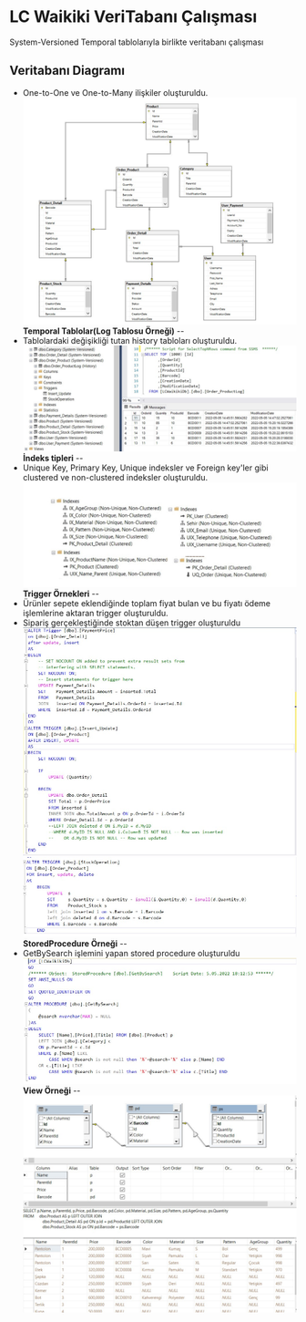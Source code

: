 # LC Waikiki VeriTabanı Çalışması
System-Versioned Temporal tablolarıyla birlikte veritabanı çalışması

**Veritabanı Diagramı**
--
* One-to-One ve One-to-Many ilişkiler oluşturuldu. 
![Diagram](https://raw.githubusercontent.com/179-LCWaikiki-Net-Bootcamp/KutayDemirelWeek3/main/Images/Diagram.jpg)
**Temporal Tablolar(Log Tablosu Örneği)**
--
* Tablolardaki değişikliği tutan history tabloları oluşturuldu.
![Diagram](https://raw.githubusercontent.com/179-LCWaikiki-Net-Bootcamp/KutayDemirelWeek3/main/Images/TemporalTable.jpg)
**İndeks tipleri**
--
* Unique Key, Primary Key, Unique indeksler ve Foreign key'ler gibi clustered ve non-clustered indeksler oluşturuldu.
![Index](https://raw.githubusercontent.com/179-LCWaikiki-Net-Bootcamp/KutayDemirelWeek3/main/Images/IndexTotal.jpg)
**Trigger Örnekleri**
--
* Ürünler sepete eklendiğinde toplam fiyat bulan ve bu fiyatı ödeme işlemlerine aktaran trigger oluşturuldu.
* Sipariş gerçekleştiğinde stoktan düşen trigger oluşturuldu
![Trigger](https://raw.githubusercontent.com/179-LCWaikiki-Net-Bootcamp/KutayDemirelWeek3/main/Images/Trigger1.jpg)
![Trigger](https://raw.githubusercontent.com/179-LCWaikiki-Net-Bootcamp/KutayDemirelWeek3/main/Images/Trigger2.jpg)
**StoredProcedure Örneği**
--
* GetBySearch işlemini yapan stored procedure oluşturuldu
![Sp](https://raw.githubusercontent.com/179-LCWaikiki-Net-Bootcamp/KutayDemirelWeek3/main/Images/StoredProcedureExample.jpg)
**View Örneği**
--
![View](https://raw.githubusercontent.com/179-LCWaikiki-Net-Bootcamp/KutayDemirelWeek3/main/Images/ViewExample.jpg)

